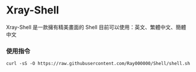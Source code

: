 # Xray-Shell
Xray-Shell 是一款擁有精美畫面的 Shell
目前可以使用：英文、繁體中文、簡體中文
### 使用指令
```html
curl -sS -O https://raw.githubusercontent.com/Ray000000/Shell/shell.sh && chmod +x shell.sh && sudo ./shell.sh
```